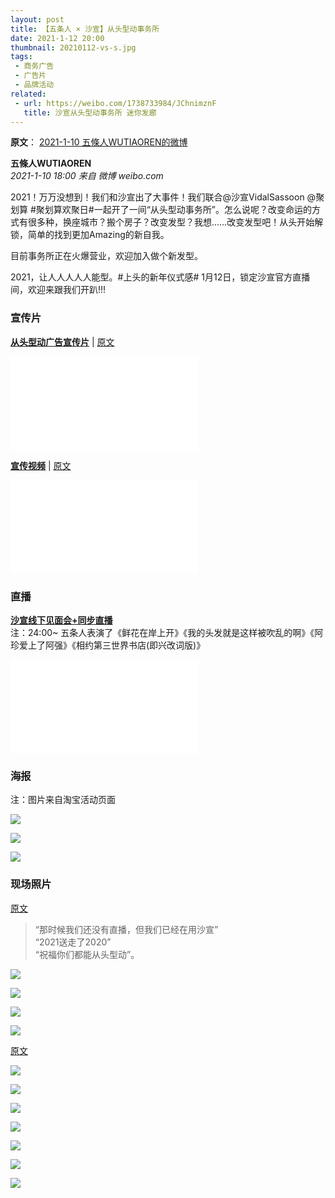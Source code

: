 ```yaml
---
layout: post
title: 【五条人 × 沙宣】从头型动事务所
date: 2021-1-12 20:00
thumbnail: 20210112-vs-s.jpg
tags:
 - 商务广告
 - 广告片
 - 品牌活动
related:
 - url: https://weibo.com/1738733984/JChnimznF
   title: 沙宣从头型动事务所 迷你发廊
---
```


**原文**： [2021-1-10 五條人WUTIAOREN的微博](https://weibo.com/1767922590/JCyct1X1g)  

**五條人WUTIAOREN**  
*2021-1-10 18:00 来自 微博 weibo.com*

2021！万万没想到！我们和沙宣出了大事件！我们联合@沙宣VidalSassoon  @聚划算 #聚划算欢聚日#一起开了一间“从头型动事务所”。怎么说呢？改变命运的方式有很多种，换座城市？搬个房子？改变发型？我想……改变发型吧！从头开始解锁，简单的找到更加Amazing的新自我。

目前事务所正在火爆营业，欢迎加入做个新发型。

2021，让人人人人人能型。#上头的新年仪式感# 1月12日，锁定沙宣官方直播间，欢迎来跟我们开趴!!! 


### 宣传片  

[**从头型动广告宣传片**](https://www.bilibili.com/video/BV1Uv411W7MB?p=5) \| [原文](https://weibo.com/1738733984/JCyUA9GHH)
<div class="iframe-container"><iframe class="responsive-iframe" src="//player.bilibili.com/player.html?aid=246199954&bvid=BV1Uv411W7MB&cid=291403139&page=5" frameborder="no" allowfullscreen="true"></iframe></div>

[**宣传视频**](https://www.bilibili.com/video/BV1Uv411W7MB?p=6)  \| [原文](https://weibo.com/1738733984/JCJKW3t38)
<div class="iframe-container"><iframe class="responsive-iframe" src="//player.bilibili.com/player.html?aid=246199954&bvid=BV1Uv411W7MB&cid=294242768&page=6" frameborder="no" allowfullscreen="true"></iframe></div>

### 直播

[**沙宣线下见面会+同步直播**](https://www.bilibili.com/video/BV1Uv411W7MB?p=4)  
注：24:00~ 五条人表演了《鲜花在岸上开》《我的头发就是这样被吹乱的啊》《阿珍爱上了阿强》《相约第三世界书店(即兴改词版)》  
<div class="iframe-container"><iframe class="responsive-iframe" src="//player.bilibili.com/player.html?aid=246199954&bvid=BV1Uv411W7MB&cid=281987988&page=4" frameborder="no" allowfullscreen="true"></iframe></div>


### 海报

注：图片来自淘宝活动页面

![](https://wx2.sinaimg.cn/mw1024/005PjUkDly1gnf2nlwqwsj318g0tstib.jpg)

![](https://wx3.sinaimg.cn/mw1024/005PjUkDly1gnf2nml71tj33235eg7wi.jpg)

![](https://wx3.sinaimg.cn/mw1024/005PjUkDly1gnf2np90lej31cs2epqk2.jpg)

### 现场照片

[原文](https://weibo.com/1738733984/JCSHbq43R)

> “那时候我们还没有直播，但我们已经在用沙宣”  
> “2021送走了2020”  
> “祝福你们都能从头型动”。  

![](https://wx2.sinaimg.cn/mw1024/67a2f9a0gy1gml9m2yc6dj218g0tnjyu.jpg)

![](https://wx2.sinaimg.cn/mw1024/67a2f9a0gy1gml9m1te5rj218g0tnaim.jpg)

![](https://wx2.sinaimg.cn/mw1024/67a2f9a0gy1gml9m3p1pmj218g0tngud.jpg)

![](https://wx4.sinaimg.cn/mw1024/67a2f9a0gy1gml9m4oxiej218g0tnthr.jpg)

[原文](https://weibo.com/1738733984/JCSJgiqxE)

![](https://wx1.sinaimg.cn/mw1024/67a2f9a0gy1gml9q77i9jj218g0tmdq0.jpg)

![](https://wx4.sinaimg.cn/mw1024/67a2f9a0gy1gml9q5uszdj218g0tngvy.jpg)

![](https://wx4.sinaimg.cn/mw1024/67a2f9a0gy1gml9q9v57fj218g0tnk2m.jpg)

![](https://wx4.sinaimg.cn/mw1024/67a2f9a0gy1gml9qe6ymtj218g0tn15m.jpg)

![](https://wx2.sinaimg.cn/mw1024/67a2f9a0gy1gml9qb51rej218g0tmn83.jpg)

![](https://wx2.sinaimg.cn/mw1024/67a2f9a0gy1gml9q8m1k8j218g0tn14i.jpg)

![](https://wx3.sinaimg.cn/mw1024/67a2f9a0gy1gml9qczsmzj20tn18gn7x.jpg)



